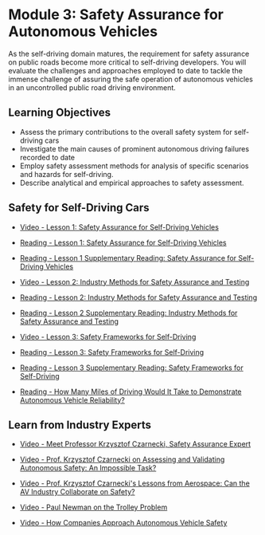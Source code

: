 # Module 3: Safety Assurance for Autonomous Vehicles

As the self-driving domain matures, the requirement for safety assurance on public roads become more critical to self-driving developers. You will evaluate the challenges and approaches employed to date to tackle the immense challenge of assuring the safe operation of autonomous vehicles in an uncontrolled public road driving environment.

## Learning Objectives

- Assess the primary contributions to the overall safety system for self-driving cars
- Investigate the main causes of prominent autonomous driving failures recorded to date
- Employ safety assessment methods for analysis of specific scenarios and hazards for self-driving.
- Describe analytical and empirical approaches to safety assessment.

## Safety for Self-Driving Cars

- [Video - Lesson 1: Safety Assurance for Self-Driving Vehicles](https://www.coursera.org/learn/intro-self-driving-cars/lecture/gtsMT/lesson-1-safety-assurance-for-self-driving-vehicles)

- [Reading - Lesson 1: Safety Assurance for Self-Driving Vehicles](./Readings/C1M3L1-Safety_Assurance_for_Self-Driving_Vehicles.pdf)

- [Reading - Lesson 1 Supplementary Reading: Safety Assurance for Self-Driving Vehicles](https://www.coursera.org/learn/intro-self-driving-cars/supplement/hjcPG/lesson-1-supplementary-reading-safety-assurance-for-self-driving-vehicles)

- [Video - Lesson 2: Industry Methods for Safety Assurance and Testing](https://www.coursera.org/learn/intro-self-driving-cars/lecture/Mn5cl/lesson-2-industry-methods-for-safety-assurance-and-testing)

- [Reading - Lesson 2: Industry Methods for Safety Assurance and Testing](./Readings/C1M3L2-Industry_Methods_for_Safety_Assurance_and_Testing.pdf)

- [Reading - Lesson 2 Supplementary Reading: Industry Methods for Safety Assurance and Testing](https://www.coursera.org/learn/intro-self-driving-cars/supplement/RzYYQ/lesson-2-supplementary-reading-industry-methods-for-safety-assurance-and-testing)

- [Video - Lesson 3: Safety Frameworks for Self-Driving](https://www.coursera.org/learn/intro-self-driving-cars/lecture/hCttH/lesson-3-safety-frameworks-for-self-driving)

- [Reading - Lesson 3: Safety Frameworks for Self-Driving](./Readings/C1M3L3-Safety_Frameworks_for_Self-Driving_Vehicles.pdf)

- [Reading - Lesson 3 Supplementary Reading: Safety Frameworks for Self-Driving](https://www.coursera.org/learn/intro-self-driving-cars/supplement/gDBDq/lesson-3-supplementary-reading-safety-frameworks-for-self-driving)

- [Reading - How Many Miles of Driving Would It Take to Demonstrate Autonomous Vehicle Reliability?](https://www.rand.org/content/dam/rand/pubs/research_reports/RR1400/RR1478/RAND_RR1478.pdf)

## Learn from Industry Experts

- [Video - Meet Professor Krzysztof Czarnecki, Safety Assurance Expert](https://www.coursera.org/learn/intro-self-driving-cars/lecture/IQUeJ/meet-professor-krzysztof-czarnecki-safety-assurance-expert)

- [Video - Prof. Krzysztof Czarnecki on Assessing and Validating Autonomous Safety: An Impossible Task?](https://www.coursera.org/learn/intro-self-driving-cars/lecture/apNCD/prof-krzysztof-czarnecki-on-assessing-and-validating-autonomous-safety-an)

- [Video - Prof. Krzysztof Czarnecki's Lessons from Aerospace: Can the AV Industry Collaborate on Safety?](https://www.coursera.org/learn/intro-self-driving-cars/lecture/hS6NJ/prof-krzysztof-czarneckis-lessons-from-aerospace-can-the-av-industry-collaborate)

- [Video - Paul Newman on the Trolley Problem](https://www.coursera.org/learn/intro-self-driving-cars/lecture/fsSnx/paul-newman-on-the-trolley-problem)

- [Video - How Companies Approach Autonomous Vehicle Safety](https://www.coursera.org/learn/intro-self-driving-cars/lecture/AAxzu/how-companies-approach-autonomous-vehicle-safety)